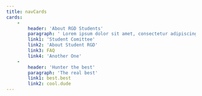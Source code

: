 ```yaml
---
title: navCards
cards:
    -
        header: 'About RGD Students'
        paragraph: ' Lorem ipsum dolor sit amet, consectetur adipiscing elit'
        link1: 'Student Comittee'
        link2: 'About Student RGD'
        link3: FAQ
        link4: 'Another One'
    -
        header: 'Hunter the best'
        paragraph: 'The real best'
        link1: best.best
        link2: cool.dude
---
```


